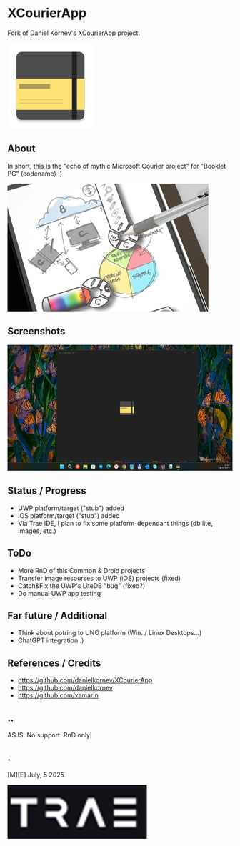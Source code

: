 # XCourierApp
Fork of Daniel Kornev's [XCourierApp](https://github.com/danielkornev/XCourierApp) project.

![Hello from XCourierApp](Images/app_logo.png)


## About 
In short, this is the "echo of mythic Microsoft Courier project" for "Booklet PC" (codename) :)

![Project Courier](Images/courier.png)


## Screenshots
![Screenshot1](Images/shot1.png)


## Status / Progress
- UWP platform/target ("stub") added
- iOS platform/target ("stub") added
- Via Trae IDE, I plan to fix some platform-dependant things (db lite, images, etc.)


## ToDo
- More RnD of this Common & Droid projects
- Transfer image resourses to UWP (iOS) projects (fixed)
- Catch&Fix the UWP's LiteDB "bug" (fixed?)
- Do manual UWP app testing

## Far future / Additional
- Think about potring to UNO platform (Win. / Linux Desktops...)
- ChatGPT integration :)

## References / Credits
- https://github.com/danielkornev/XCourierApp	
- https://github.com/danielkornev
- https://github.com/xamarin


## ..
AS IS. No support. RnD only!

## .
[M][E] July, 5 2025

![Logo](Images/footer.png)